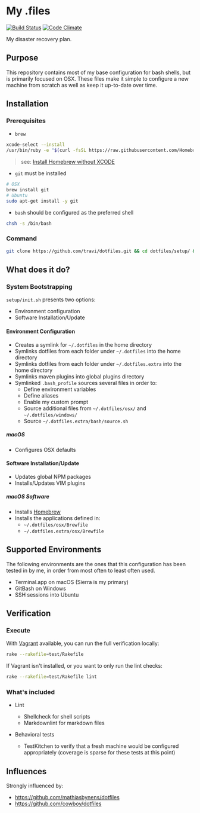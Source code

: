 # My .files

[![Build Status](http://img.shields.io/travis/travi/dotfiles.svg?style=flat)](https://travis-ci.org/travi/dotfiles)
[![Code Climate](https://img.shields.io/codeclimate/github/travi/dotfiles.svg)](https://codeclimate.com/github/travi/dotfiles)

My disaster recovery plan.

## Purpose

This repository contains most of my base configuration for bash shells, but is
primarily focused on OSX. These files make it simple to configure a new machine
from scratch as well as keep it up-to-date over time.

## Installation

### Prerequisites

* `brew`

```bash
xcode-select -–install
/usr/bin/ruby -e "$(curl -fsSL https://raw.githubusercontent.com/Homebrew/install/master/install)"
```

>see: [Install Homebrew without XCODE](https://www.codeandpeace.com/install-homebrew-without-xcode/)

* `git` must be installed

```bash
# OSX
brew install git
# Ubuntu
sudo apt-get install -y git
```

* `bash` should be configured as the preferred shell

```bash
chsh -s /bin/bash
```

### Command

```sh
git clone https://github.com/travi/dotfiles.git && cd dotfiles/setup/ && source init.sh
```

## What does it do?

### System Bootstrapping

`setup/init.sh` presents two options:

* Environment configuration
* Software Installation/Update

#### Environment Configuration

* Creates a symlink for `~/.dotfiles` in the home directory
* Symlinks dotfiles from each folder under `~/.dotfiles` into the home directory
* Symlinks dotfiles from each folder under `~/.dotfiles.extra` into the home directory
* Symlinks maven plugins into global plugins directory
* Symlinked `.bash_profile` sources several files in order to:
  * Define environment variables
  * Define aliases
  * Enable my custom prompt
  * Source additional files from `~/.dotfiles/osx/` and `~/.dotfiles/windows/`
  * Source `~/.dotfiles.extra/bash/source.sh`

##### macOS

* Configures OSX defaults

#### Software Installation/Update

* Updates global NPM packages
* Installs/Updates VIM plugins

##### macOS Software

* Installs [Homebrew](http://brew.sh/)
* Installs the applications defined in:
  * `~/.dotfiles/osx/Brewfile`
  * `~/.dotfiles.extra/osx/Brewfile`

## Supported Environments

The following environments are the ones that this configuration has been tested
in by me, in order from most often to least often used.

* Terminal.app on macOS (Sierra is my primary)
* GitBash on Windows
* SSH sessions into Ubuntu

## Verification

### Execute

With [Vagrant]() available, you can run the full verification locally:

```sh
rake --rakefile=test/Rakefile
```

If Vagrant isn't installed, or you want to only run the lint checks:

```sh
rake --rakefile=test/Rakefile lint
```

### What's included

* Lint

  * Shellcheck for shell scripts
  * Markdownlint for markdown files

* Behavioral tests

  * TestKitchen to verify that a fresh machine would be configured appropriately
    (coverage is sparse for these tests at this point)

## Influences

Strongly influenced by:

* <https://github.com/mathiasbynens/dotfiles>
* <https://github.com/cowboy/dotfiles>

